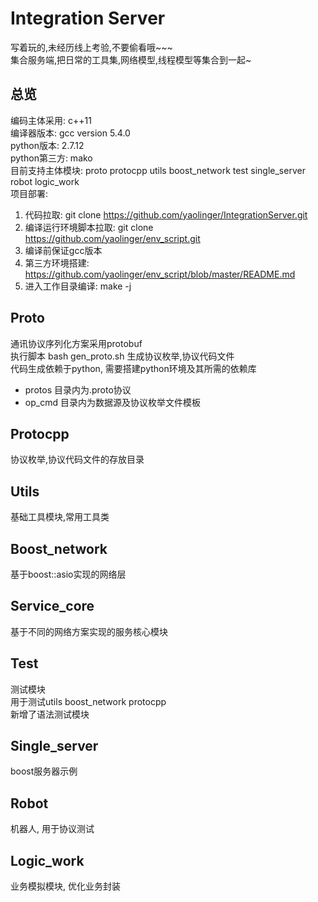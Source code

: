 # Integration Server
写着玩的,未经历线上考验,不要偷看哦~~~  
集合服务端,把日常的工具集,网络模型,线程模型等集合到一起~  

## 总览
编码主体采用: c++11  
编译器版本: gcc version 5.4.0  
python版本: 2.7.12  
python第三方: mako  
目前支持主体模块: proto protocpp utils boost_network test single_server robot logic_work  
项目部署:  
1. 代码拉取: git clone https://github.com/yaolinger/IntegrationServer.git  
2. 编译运行环境脚本拉取: git clone https://github.com/yaolinger/env_script.git  
3. 编译前保证gcc版本  
4. 第三方环境搭建: https://github.com/yaolinger/env_script/blob/master/README.md  
5. 进入工作目录编译: make -j  

## Proto
通讯协议序列化方案采用protobuf  
执行脚本 bash gen_proto.sh 生成协议枚举,协议代码文件  
代码生成依赖于python, 需要搭建python环境及其所需的依赖库  
* protos 目录内为.proto协议  
* op_cmd 目录内为数据源及协议枚举文件模板  
  
## Protocpp
协议枚举,协议代码文件的存放目录  

## Utils
基础工具模块,常用工具类  

## Boost_network
基于boost::asio实现的网络层  

## Service_core
基于不同的网络方案实现的服务核心模块  

## Test
测试模块  
用于测试utils boost_network protocpp  
新增了语法测试模块  

## Single_server
boost服务器示例  

## Robot
机器人, 用于协议测试  

## Logic_work
业务模拟模块, 优化业务封装  
